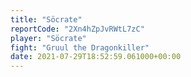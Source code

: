 ```yaml
---
title: "Söcrate"
reportCode: "2Xn4hZpJvRWtL7zC"
player: "Söcrate"
fight: "Gruul the Dragonkiller"
date: 2021-07-29T18:52:59.061000+00:00
---
```

